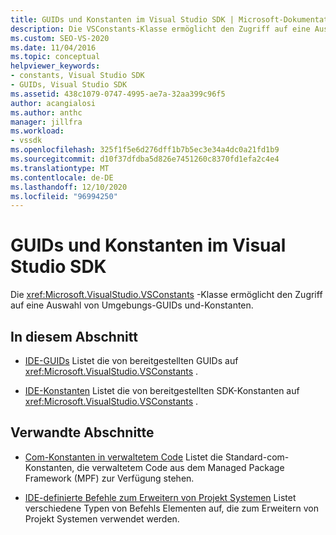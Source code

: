 ```yaml
---
title: GUIDs und Konstanten im Visual Studio SDK | Microsoft-Dokumentation
description: Die VSConstants-Klasse ermöglicht den Zugriff auf eine Auswahl von Umgebungs-GUIDs und-Konstanten im Visual Studio SDK.
ms.custom: SEO-VS-2020
ms.date: 11/04/2016
ms.topic: conceptual
helpviewer_keywords:
- constants, Visual Studio SDK
- GUIDs, Visual Studio SDK
ms.assetid: 438c1079-0747-4995-ae7a-32aa399c96f5
author: acangialosi
ms.author: anthc
manager: jillfra
ms.workload:
- vssdk
ms.openlocfilehash: 325f1f5e6d276dff1b7b5ec3e34a4dc0a21fd1b9
ms.sourcegitcommit: d10f37dfdba5d826e7451260c8370fd1efa2c4e4
ms.translationtype: MT
ms.contentlocale: de-DE
ms.lasthandoff: 12/10/2020
ms.locfileid: "96994250"
---
```

# <a name="guids-and-constants-in-the-visual-studio-sdk"></a>GUIDs und Konstanten im Visual Studio SDK
Die <xref:Microsoft.VisualStudio.VSConstants> -Klasse ermöglicht den Zugriff auf eine Auswahl von Umgebungs-GUIDs und-Konstanten.

## <a name="in-this-section"></a>In diesem Abschnitt
- [IDE-GUIDs](../extensibility/ide-guids.md) Listet die von bereitgestellten GUIDs auf <xref:Microsoft.VisualStudio.VSConstants> .

- [IDE-Konstanten](../extensibility/ide-constants.md) Listet die von bereitgestellten SDK-Konstanten auf <xref:Microsoft.VisualStudio.VSConstants> .

## <a name="related-sections"></a>Verwandte Abschnitte
- [Com-Konstanten in verwaltetem Code](../extensibility/com-constants-in-managed-code.md) Listet die Standard-com-Konstanten, die verwaltetem Code aus dem Managed Package Framework (MPF) zur Verfügung stehen.

- [IDE-definierte Befehle zum Erweitern von Projekt Systemen](../extensibility/internals/ide-defined-commands-for-extending-project-systems.md) Listet verschiedene Typen von Befehls Elementen auf, die zum Erweitern von Projekt Systemen verwendet werden.
